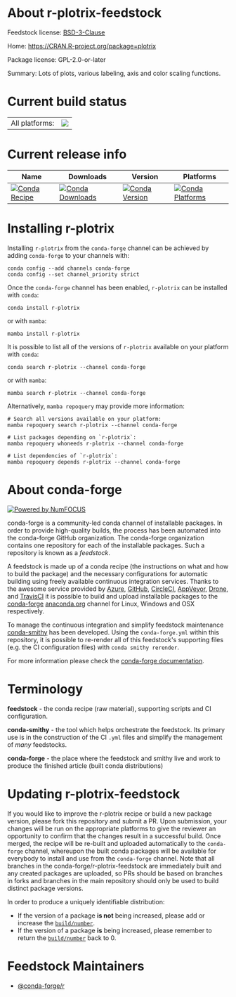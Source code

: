 About r-plotrix-feedstock
=========================

Feedstock license: [BSD-3-Clause](https://github.com/conda-forge/r-plotrix-feedstock/blob/main/LICENSE.txt)

Home: https://CRAN.R-project.org/package=plotrix

Package license: GPL-2.0-or-later

Summary: Lots of plots, various labeling, axis and color scaling functions.

Current build status
====================


<table><tr><td>All platforms:</td>
    <td>
      <a href="https://dev.azure.com/conda-forge/feedstock-builds/_build/latest?definitionId=1449&branchName=main">
        <img src="https://dev.azure.com/conda-forge/feedstock-builds/_apis/build/status/r-plotrix-feedstock?branchName=main">
      </a>
    </td>
  </tr>
</table>

Current release info
====================

| Name | Downloads | Version | Platforms |
| --- | --- | --- | --- |
| [![Conda Recipe](https://img.shields.io/badge/recipe-r--plotrix-green.svg)](https://anaconda.org/conda-forge/r-plotrix) | [![Conda Downloads](https://img.shields.io/conda/dn/conda-forge/r-plotrix.svg)](https://anaconda.org/conda-forge/r-plotrix) | [![Conda Version](https://img.shields.io/conda/vn/conda-forge/r-plotrix.svg)](https://anaconda.org/conda-forge/r-plotrix) | [![Conda Platforms](https://img.shields.io/conda/pn/conda-forge/r-plotrix.svg)](https://anaconda.org/conda-forge/r-plotrix) |

Installing r-plotrix
====================

Installing `r-plotrix` from the `conda-forge` channel can be achieved by adding `conda-forge` to your channels with:

```
conda config --add channels conda-forge
conda config --set channel_priority strict
```

Once the `conda-forge` channel has been enabled, `r-plotrix` can be installed with `conda`:

```
conda install r-plotrix
```

or with `mamba`:

```
mamba install r-plotrix
```

It is possible to list all of the versions of `r-plotrix` available on your platform with `conda`:

```
conda search r-plotrix --channel conda-forge
```

or with `mamba`:

```
mamba search r-plotrix --channel conda-forge
```

Alternatively, `mamba repoquery` may provide more information:

```
# Search all versions available on your platform:
mamba repoquery search r-plotrix --channel conda-forge

# List packages depending on `r-plotrix`:
mamba repoquery whoneeds r-plotrix --channel conda-forge

# List dependencies of `r-plotrix`:
mamba repoquery depends r-plotrix --channel conda-forge
```


About conda-forge
=================

[![Powered by
NumFOCUS](https://img.shields.io/badge/powered%20by-NumFOCUS-orange.svg?style=flat&colorA=E1523D&colorB=007D8A)](https://numfocus.org)

conda-forge is a community-led conda channel of installable packages.
In order to provide high-quality builds, the process has been automated into the
conda-forge GitHub organization. The conda-forge organization contains one repository
for each of the installable packages. Such a repository is known as a *feedstock*.

A feedstock is made up of a conda recipe (the instructions on what and how to build
the package) and the necessary configurations for automatic building using freely
available continuous integration services. Thanks to the awesome service provided by
[Azure](https://azure.microsoft.com/en-us/services/devops/), [GitHub](https://github.com/),
[CircleCI](https://circleci.com/), [AppVeyor](https://www.appveyor.com/),
[Drone](https://cloud.drone.io/welcome), and [TravisCI](https://travis-ci.com/)
it is possible to build and upload installable packages to the
[conda-forge](https://anaconda.org/conda-forge) [anaconda.org](https://anaconda.org/)
channel for Linux, Windows and OSX respectively.

To manage the continuous integration and simplify feedstock maintenance
[conda-smithy](https://github.com/conda-forge/conda-smithy) has been developed.
Using the ``conda-forge.yml`` within this repository, it is possible to re-render all of
this feedstock's supporting files (e.g. the CI configuration files) with ``conda smithy rerender``.

For more information please check the [conda-forge documentation](https://conda-forge.org/docs/).

Terminology
===========

**feedstock** - the conda recipe (raw material), supporting scripts and CI configuration.

**conda-smithy** - the tool which helps orchestrate the feedstock.
                   Its primary use is in the construction of the CI ``.yml`` files
                   and simplify the management of *many* feedstocks.

**conda-forge** - the place where the feedstock and smithy live and work to
                  produce the finished article (built conda distributions)


Updating r-plotrix-feedstock
============================

If you would like to improve the r-plotrix recipe or build a new
package version, please fork this repository and submit a PR. Upon submission,
your changes will be run on the appropriate platforms to give the reviewer an
opportunity to confirm that the changes result in a successful build. Once
merged, the recipe will be re-built and uploaded automatically to the
`conda-forge` channel, whereupon the built conda packages will be available for
everybody to install and use from the `conda-forge` channel.
Note that all branches in the conda-forge/r-plotrix-feedstock are
immediately built and any created packages are uploaded, so PRs should be based
on branches in forks and branches in the main repository should only be used to
build distinct package versions.

In order to produce a uniquely identifiable distribution:
 * If the version of a package **is not** being increased, please add or increase
   the [``build/number``](https://docs.conda.io/projects/conda-build/en/latest/resources/define-metadata.html#build-number-and-string).
 * If the version of a package **is** being increased, please remember to return
   the [``build/number``](https://docs.conda.io/projects/conda-build/en/latest/resources/define-metadata.html#build-number-and-string)
   back to 0.

Feedstock Maintainers
=====================

* [@conda-forge/r](https://github.com/orgs/conda-forge/teams/r/)

